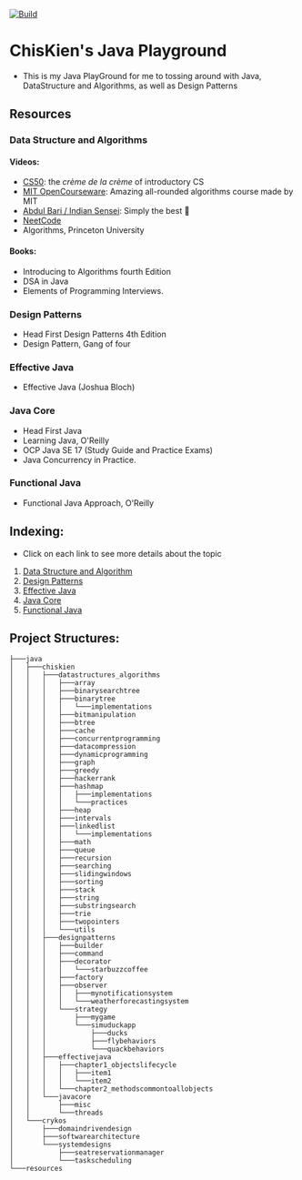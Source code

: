 [![Build](https://github.com/chiskien/datastructure-and-algorithms/actions/workflows/build.yml/badge.svg?branch=master)](https://github.com/chiskien/datastructure-and-algorithms/actions/workflows/build.yml)

# ChisKien's Java Playground

- This is my Java PlayGround for me to tossing around with Java, DataStructure and Algorithms, as well as Design
  Patterns

## Resources

### Data Structure and Algorithms

#### Videos:

- [CS50](https://www.youtube.com/watch?v=X8h4dq9Hzq8): the _crème de la crème_ of introductory CS
- [MIT OpenCourseware](https://www.youtube.com/watch?v=ZA-tUyM_y7s&list=PLUl4u3cNGP63EdVPNLG3ToM6LaEUuStEY): Amazing all-rounded algorithms course made by MIT
- [Abdul Bari / Indian Sensei](https://www.youtube.com/watch?v=0IAPZzGSbME&list=PLDN4rrl48XKpZkf03iYFl-O29szjTrs_O): Simply the best 🤣
- [NeetCode](https://neetcode.io/roadmap)
- Algorithms, Princeton University

#### Books:

- Introducing to Algorithms fourth Edition
- DSA in Java
- Elements of Programming Interviews.

### Design Patterns

- Head First Design Patterns 4th Edition
- Design Pattern, Gang of four

### Effective Java

- Effective Java (Joshua Bloch)

### Java Core

- Head First Java
- Learning Java, O'Reilly
- OCP Java SE 17 (Study Guide and Practice Exams)
- Java Concurrency in Practice.

### Functional Java

- Functional Java Approach, O'Reilly

## Indexing:

- Click on each link to see more details about the topic

1. [Data Structure and Algorithm](src/main/java/chiskien/datastructures_algorithms/README.md)
2. [Design Patterns](src/main/java/chiskien/designpatterns/README.md)
3. [Effective Java](src/main/java/chiskien/effectivejava/README.md)
4. [Java Core](src/main/java/chiskien/javacore/README.md)
5. [Functional Java](src/main/java/chiskien/functionalprogramming/README.md)

## Project Structures:

```shell
├───java
│   ├───chiskien
│   │   ├───datastructures_algorithms
│   │   │   ├───array
│   │   │   ├───binarysearchtree
│   │   │   ├───binarytree
│   │   │   │   └───implementations
│   │   │   ├───bitmanipulation
│   │   │   ├───btree
│   │   │   ├───cache
│   │   │   ├───concurrentprogramming
│   │   │   ├───datacompression
│   │   │   ├───dynamicprogramming
│   │   │   ├───graph
│   │   │   ├───greedy
│   │   │   ├───hackerrank
│   │   │   ├───hashmap
│   │   │   │   ├───implementations
│   │   │   │   └───practices
│   │   │   ├───heap
│   │   │   ├───intervals
│   │   │   ├───linkedlist
│   │   │   │   └───implementations
│   │   │   ├───math
│   │   │   ├───queue
│   │   │   ├───recursion
│   │   │   ├───searching
│   │   │   ├───slidingwindows
│   │   │   ├───sorting
│   │   │   ├───stack
│   │   │   ├───string
│   │   │   ├───substringsearch
│   │   │   ├───trie
│   │   │   ├───twopointers
│   │   │   └───utils
│   │   ├───designpatterns
│   │   │   ├───builder
│   │   │   ├───command
│   │   │   ├───decorator
│   │   │   │   └───starbuzzcoffee
│   │   │   ├───factory
│   │   │   ├───observer
│   │   │   │   ├───mynotificationsystem
│   │   │   │   └───weatherforecastingsystem
│   │   │   └───strategy
│   │   │       ├───mygame
│   │   │       └───simuduckapp
│   │   │           ├───ducks
│   │   │           ├───flybehaviors
│   │   │           └───quackbehaviors
│   │   ├───effectivejava
│   │   │   ├───chapter1_objectslifecycle
│   │   │   │   ├───item1
│   │   │   │   └───item2
│   │   │   └───chapter2_methodscommontoallobjects
│   │   └───javacore
│   │       ├───misc
│   │       └───threads
│   └───crykos
│       ├───domaindrivendesign
│       ├───softwarearchitecture
│       └───systemdesigns
│           ├───seatreservationmanager
│           └───taskscheduling
└───resources

```